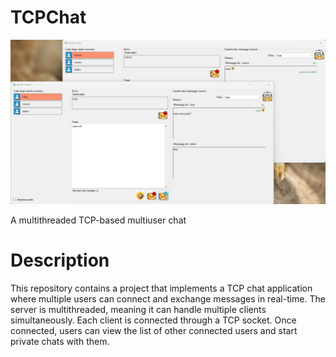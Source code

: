 # TCPChat

<img src="chat.png" width="600">

A multithreaded TCP-based multiuser chat

# Description
This repository contains a project that implements a TCP chat application where multiple users can connect and exchange messages in real-time. The server is multithreaded, meaning it can handle multiple clients simultaneously. Each client is connected through a TCP socket. Once connected, users can view the list of other connected users and start private chats with them.
